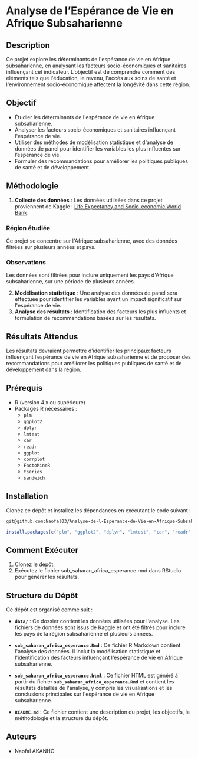 # Analyse de l’Espérance de Vie en Afrique Subsaharienne

## Description

Ce projet explore les déterminants de l'espérance de vie en Afrique subsaharienne, en analysant les facteurs socio-économiques et sanitaires influençant cet indicateur. L'objectif est de comprendre comment des éléments tels que l'éducation, le revenu, l'accès aux soins de santé et l'environnement socio-économique affectent la longévité dans cette région.

## Objectif

- Étudier les déterminants de l'espérance de vie en Afrique subsaharienne.
- Analyser les facteurs socio-économiques et sanitaires influençant l'espérance de vie.
- Utiliser des méthodes de modélisation statistique et d'analyse de données de panel pour identifier les variables les plus influentes sur l’espérance de vie.
- Formuler des recommandations pour améliorer les politiques publiques de santé et de développement.

## Méthodologie

1. **Collecte des données** : Les données utilisées dans ce projet proviennent de Kaggle : [Life Expectancy and Socio-economic World Bank](https://www.kaggle.com/datasets/mjshri23/life-expectancy-and-socio-economic-world-bank).
   
### Région étudiée
Ce projet se concentre sur l'Afrique subsaharienne, avec des données filtrées sur plusieurs années et pays.
### Observations
Les données sont filtrées pour inclure uniquement les pays d'Afrique subsaharienne, sur une période de plusieurs années.

2. **Modélisation statistique** : Une analyse des données de panel sera effectuée pour identifier les variables ayant un impact significatif sur l'espérance de vie.
3. **Analyse des résultats** : Identification des facteurs les plus influents et formulation de recommandations basées sur les résultats.

## Résultats Attendus

Les résultats devraient permettre d’identifier les principaux facteurs influençant l’espérance de vie en Afrique subsaharienne et de proposer des recommandations pour améliorer les politiques publiques de santé et de développement dans la région.

## Prérequis

- R (version 4.x ou supérieure)
- Packages R nécessaires :
  - `plm`
  - `ggplot2`
  - `dplyr`
  - `lmtest`
  - `car`
  - `readr`
  - `ggplot`
  - `corrplot`
  - `FactoMineR`
  - `tseries`
  - `sandwich`

## Installation

Clonez ce dépôt et installez les dépendances en exécutant le code suivant :

```bash
git@github.com:Naofal03/Analyse-de-l-Esperance-de-Vie-en-Afrique-Subsaharienne.git```
```
```R
install.packages(c("plm", "ggplot2", "dplyr", "lmtest", "car", "readr", "ggplot", "corrplot", "FactoMineR", "tseries", "sandwich" ))
```

## Comment Exécuter
1. Clonez le dépôt.
2. Exécutez le fichier sub_saharan_africa_esperance.rmd dans RStudio pour générer les résultats.


## Structure du Dépôt

Ce dépôt est organisé comme suit :

- **`data/`** : Ce dossier contient les données utilisées pour l'analyse. Les fichiers de données sont issus de Kaggle et ont été filtrés pour inclure les pays de la région subsaharienne et plusieurs années.
  
- **`sub_saharan_africa_esperance.Rmd`** : Ce fichier R Markdown contient l'analyse des données. Il inclut la modélisation statistique et l'identification des facteurs influençant l'espérance de vie en Afrique subsaharienne.

- **`sub_saharan_africa_esperance.html`** : Ce fichier HTML est généré à partir du fichier **`sub_saharan_africa_esperance.Rmd`** et contient les résultats détaillés de l'analyse, y compris les visualisations et les conclusions principales sur l'espérance de vie en Afrique subsaharienne.

- **`README.md`** : Ce fichier contient une description du projet, les objectifs, la méthodologie et la structure du dépôt.

## Auteurs
- Naofal AKANHO
